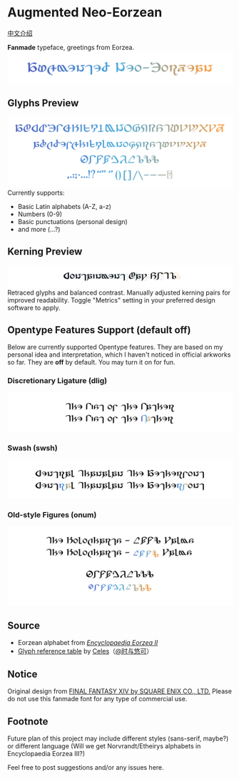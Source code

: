 # Augmented Neo-Eorzean
[中文介绍](README_CN.md)

**Fanmade** typeface, greetings from Eorzea.
![Title](preview/Title.svg)
## Glyphs Preview
![Alphabets](preview/Glyphs.svg)
Currently supports:
- Basic Latin alphabets (A-Z, a-z)
- Numbers (0-9)
- Basic punctuations (personal design)
- and more (…?)
## Kerning Preview
![Kerning](preview/Kerning.svg)
Retraced glyphs and balanced contrast. Manually adjusted kerning pairs for improved readability. Toggle "Metrics" setting in your preferred design software to apply.
## Opentype Features Support (default off)
Below are currently supported Opentype features. They are based on my personal idea and interpretation, which I haven't noticed in official arkworks so far. They are **off** by default. You may turn it on for fun.
### Discretionary Ligature (dlig)
![dlig](preview/Ligature.svg)
### Swash (swsh)
![swsh](preview/Swash.svg)
### Old-style Figures (onum)
![onum](preview/OSF.svg)
## Source
- Eorzean alphabet from [_Encyclopaedia Eorzea II_](https://sqex.to/giPAn)
- [Glyph reference table](https://weibo.com/3506214112/NkPbor2Iz) by [Celes](https://club.huijiwiki.com/wiki/%E7%89%B9%E6%AE%8A:%E9%A9%BE%E9%A9%B6%E5%AE%A4#/user/45979/main)（[@时与悠可](https://weibo.com/u/3506214112)）
## Notice
Original design from [FINAL FANTASY XIV by SQUARE ENIX CO., LTD.](https://www.finalfantasyxiv.com/) Please do not use this fanmade font for any type of commercial use.
## Footnote
Future plan of this project may include different styles (sans-serif, maybe?) or different language (Will we get Norvrandt/Etheirys alphabets in Encyclopaedia Eorzea III?)

Feel free to post suggestions and/or any issues here.